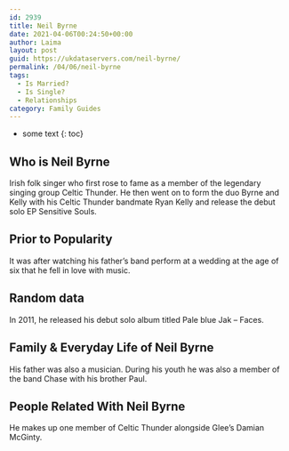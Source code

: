 ```yaml
---
id: 2939
title: Neil Byrne
date: 2021-04-06T00:24:50+00:00
author: Laima
layout: post
guid: https://ukdataservers.com/neil-byrne/
permalink: /04/06/neil-byrne
tags:
  - Is Married?
  - Is Single?
  - Relationships
category: Family Guides
---
```


* some text
{: toc}


## Who is Neil Byrne
                  
                  
                  
Irish folk singer who first rose to fame as a member of the legendary singing group Celtic Thunder. He then went on to form the duo Byrne and Kelly with his Celtic Thunder bandmate Ryan Kelly and release the debut solo EP Sensitive Souls.
                  
              
            
              
            
                
                
                
## Prior to Popularity
                  
                  
                  
It was after watching his father&#8217;s band perform at a wedding at the age of six that he fell in love with music.
                  
              
            
              
            
                
                
                
## Random data
                  
                  
                  
In 2011, he released his debut solo album titled Pale blue Jak &#8211; Faces.
                  
              
            
              
            
                
                
                
## Family & Everyday Life of Neil Byrne
                  
                  
                  
His father was also a musician. During his youth he was also a member of the band Chase with his brother Paul.
                  
              
            
              
            
                
                
                
## People Related With Neil Byrne
                  
                  
                  
He makes up one member of Celtic Thunder alongside Glee&#8217;s Damian McGinty.
                  
              
            
              
            
                
              
            
              
              
            
            
              
            
          
          
          